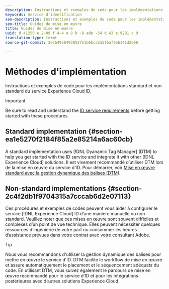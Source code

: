 ```yaml
---
description: Instructions et exemples de code pour les implémentations standard et non standard du service Experience Cloud ID.
keywords: Service d’identification
seo-description: Instructions et exemples de code pour les implémentations standard et non standard du service Experience Cloud ID.
seo-title: Guides de mise en œuvre
title: Guides de mise en œuvre
uuid: d 41250 e 2-09 f 4-4 a 8 b -8 ade -54 d 43 e 9281 c 9
translation-type: tm+mt
source-git-commit: 3e7b49564938527e1b6bca3a5fbaf9eb141d2e06

---
```



# Méthodes d&#39;implémentation

Instructions et exemples de code pour les implémentations standard et non standard du service Experience Cloud ID.

>[!IMPORTANT]
>
>Be sure to read and understand the [ID service requirements](../reference/requirements.md) before getting started with these procedures.

## Standard implementation {#section-ea1e5270f2184f85a2e85214a6ac60cb}

A standard implementation uses [!DNL Dyanamic Tag Manager] (DTM) to help you get started with the ID service and integrate it with other [!DNL Experience Cloud] solutions. Il est vivement recommandé d’utiliser DTM lors de la mise en œuvre du service d’ID. Pour démarrer, voir [Mise en œuvre standard avec la gestion dynamique des balises (DTM)](../implementation-guides/standard.md#concept-89cd0199a9634fc48644f2d61e3d2445).

## Non-standard implementations {#section-2c4f2db1f9704315a7cccab6d2e07113}

Ces procédures et exemples de codes peuvent vous aider à configurer le service [!DNL Experience Cloud] ID d’une manière manuelle ou non standard. Veuillez noter que ces mises en œuvre sont souvent difficiles et complexes d’un point de vue technique. Elles peuvent nécessiter quelques ressources d’ingénierie de votre part ou consommer les heures d’assistance prévues dans votre contrat avec votre consultant Adobe.

>[!TIP]
>
>Nous vous recommandons d&#39;utiliser la gestion dynamique des balises pour mettre en œuvre le service d&#39;ID. DTM facilite le workflow de mise en œuvre et assure automatiquement le placement et le séquencement adéquats du code. En utilisant DTM, vous suivez également le parcours de mise en œuvre recommandé pour le service d’ID et pour les intégrations postérieures avec d’autres solutions Experience Cloud.

